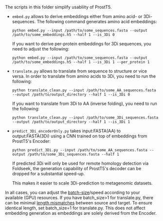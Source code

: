 The scripts in this folder simplify usabliity of ProstT5.

- `embed.py` allows to derive embeddings either from amino acid- or 3Di-sequences. The following command generates amino acid embeddings:
  
  `python embed.py --input /path/to/some_sequences.fasta --output /path/to/some_embeddings.h5 --half 1 --is_3Di 0`

  If you want to derive per-protein embeddings for 3Di sequences, you need to adjust the following:

  `python embed.py --input /path/to/some_sequences.fasta --output /path/to/some_embeddings.h5 --half 1 --is_3Di 1 --per_protein 1`

- `translate.py` allows to translate from sequence to structure or vice versa. In order to translate from amino acids to 3Di, you need to run the following:
  
  `python translate_clean.py --input /path/to/some_AA_sequences.fasta --output /path/to/output_directory --half 1 --is_3Di 0`

  If you want to translate from 3Di to AA (inverse folding), you need to run the following:

    `python translate_clean.py --input /path/to/some_3Di_sequences.fasta --output /path/to/output_directory --half 1 --is_3Di 1`

- `predict_3Di_encoderOnly.py` takes input:FASTA(AA) to output:FASTA(3Di) using a CNN trained on top of embeddings from ProstT5's Encoder:
  
  `python predict_3Di.py --input /path/to/some_AA_sequences.fasta --output /path/to/some_3Di_sequences.fasta --half 1`
  
  If predicted 3Di will only be used for remote homology detection via Foldseek, the generation capability of ProstT5's decoder can be dropped for a substantial speed-up.

  This makes it easier to scale 3Di-prediction to metagenomic datasets.


In all cases, you can adjust the [batch-size](https://github.com/mheinzinger/ProstT5/blob/main/scripts/translate.py#L126)/speed according to your available (GPU) resources.
If you have batch_size>1 for translate.py, there can be minimal [length mismatches](https://github.com/mheinzinger/ProstT5/blob/main/scripts/translate.py#L218) between source and target. To ensure identical length, set batch_size=1 for translate.py. This does not affect embedding generation as embeddings are solely derived from the Encoder.
